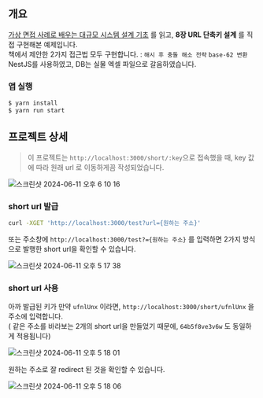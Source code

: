 ## 개요
[가상 면접 사례로 배우는 대규모 시스템 설계 기초](https://www.yes24.com/Product/Goods/124138645) 를 읽고, **8장 URL 단축키 설계** 를 직접 구현해본 예제입니다.    
책에서 제안한 2가지 접근법 모두 구현합니다. : `해시 후 충돌 해소 전략` `base-62 변환`  
NestJS를 사용하였고, DB는 실물 엑셀 파일으로 갈음하였습니다.

### 앱 실행
```bash
$ yarn install
$ yarn run start
```

## 프로젝트 상세
> 이 프로젝트는 `http://localhost:3000/short/:key`으로 접속했을 때, key 값에 따라 원래 url 로 이동하게끔 작성되었습니다.
  
![스크린샷 2024-06-11 오후 6 10 16](https://github.com/yujiniii/nest-url-shortcut/assets/50348197/fb9a7805-9c46-44d4-b11c-fe68afb5693c)

### short url 발급

```bash
curl -XGET 'http://localhost:3000/test?url={원하는 주소}'
```

또는 주소창에 `http://localhost:3000/test?={원하는 주소}` 를 입력하면 2가지 방식으로 발행한 short url을 확인할 수 있습니다. 

![스크린샷 2024-06-11 오후 5 17 38](https://github.com/yujiniii/nest-url-shortcut/assets/50348197/8769ec4e-1804-4245-b5b6-9fe35a7d9682)


### short url 사용
아까 발급된 키가 만약 `ufnlUnx` 이라면, `http://localhost:3000/short/ufnlUnx` 을 주소에 입력합니다.   
( 같은 주소를 바라보는 2개의 short url을 만들었기 때문에, `64b5f8ve3v6w` 도 동일하게 적용됩니다)  

![스크린샷 2024-06-11 오후 5 18 01](https://github.com/yujiniii/nest-url-shortcut/assets/50348197/826e1a47-49b0-4161-9a37-dc79722a9559)


원하는 주소로 잘 redirect 된 것을 확인할 수 있습니다. 

![스크린샷 2024-06-11 오후 5 18 06](https://github.com/yujiniii/nest-url-shortcut/assets/50348197/5408c42b-1462-4d87-8441-78a36dad5eb1)
